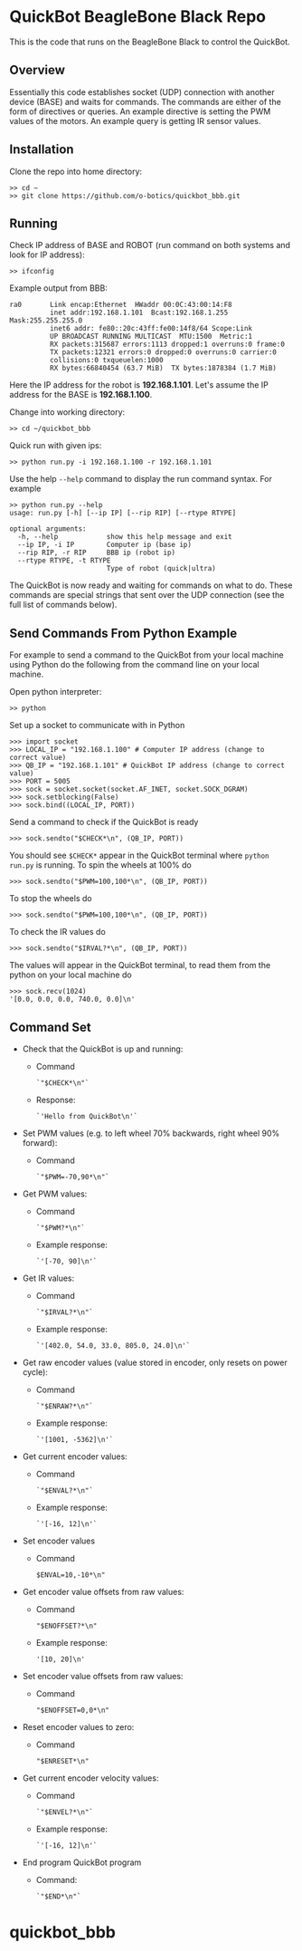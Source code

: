 # QuickBot BeagleBone Black Repo
This is the code that runs on the BeagleBone Black to control the QuickBot.

## Overview
Essentially this code establishes socket (UDP) connection with another device
(BASE) and waits for commands. The commands are either of the form of
directives or queries. An example directive is setting the PWM values of the
motors. An example query is getting IR sensor values.

## Installation
Clone the repo into home directory:

	>> cd ~
	>> git clone https://github.com/o-botics/quickbot_bbb.git

## Running
Check IP address of BASE and ROBOT (run command on both systems and look for IP
address):

	>> ifconfig

Example output from BBB:

	ra0       Link encap:Ethernet  HWaddr 00:0C:43:00:14:F8
	          inet addr:192.168.1.101  Bcast:192.168.1.255  Mask:255.255.255.0
	          inet6 addr: fe80::20c:43ff:fe00:14f8/64 Scope:Link
	          UP BROADCAST RUNNING MULTICAST  MTU:1500  Metric:1
	          RX packets:315687 errors:1113 dropped:1 overruns:0 frame:0
	          TX packets:12321 errors:0 dropped:0 overruns:0 carrier:0
	          collisions:0 txqueuelen:1000
	          RX bytes:66840454 (63.7 MiB)  TX bytes:1878384 (1.7 MiB)

Here the IP address for the robot is **192.168.1.101**. Let's assume the IP address
for the BASE is **192.168.1.100**.

Change into working directory:

	>> cd ~/quickbot_bbb

Quick run with given ips:

    >> python run.py -i 192.168.1.100 -r 192.168.1.101

Use the help `--help` command to display the run command syntax.
For example

    >> python run.py --help
    usage: run.py [-h] [--ip IP] [--rip RIP] [--rtype RTYPE]

    optional arguments:
      -h, --help            show this help message and exit
      --ip IP, -i IP        Computer ip (base ip)
      --rip RIP, -r RIP     BBB ip (robot ip)
      --rtype RTYPE, -t RTYPE
                            Type of robot (quick|ultra)

The QuickBot is now ready and waiting for commands on what to do.
These commands are special strings that sent over the UDP connection (see the full list of commands below).

## Send Commands From Python Example
For example to send a command to the QuickBot from your local machine using Python do the following from the command line on your local machine.

Open python interpreter:

    >> python

Set up a socket to communicate with in Python

    >>> import socket
    >>> LOCAL_IP = "192.168.1.100" # Computer IP address (change to correct value)
    >>> QB_IP = "192.168.1.101" # QuickBot IP address (change to correct value)
    >>> PORT = 5005
    >>> sock = socket.socket(socket.AF_INET, socket.SOCK_DGRAM)
    >>> sock.setblocking(False)
    >>> sock.bind((LOCAL_IP, PORT))

Send a command to check if the QuickBot is ready

    >>> sock.sendto("$CHECK*\n", (QB_IP, PORT))

You should see `$CHECK*` appear in the QuickBot terminal where `python run.py` is running.
To spin the wheels at 100% do

    >>> sock.sendto("$PWM=100,100*\n", (QB_IP, PORT))

To stop the wheels do

    >>> sock.sendto("$PWM=100,100*\n", (QB_IP, PORT))

To check the IR values do

    >>> sock.sendto("$IRVAL?*\n", (QB_IP, PORT))

The values will appear in the QuickBot terminal, to read them from the python on your local machine do

    >>> sock.recv(1024)
    '[0.0, 0.0, 0.0, 740.0, 0.0]\n'

## Command Set

* Check that the QuickBot is up and running:
  * Command

		`"$CHECK*\n"`

  * Response:

		`'Hello from QuickBot\n'`

* Set PWM values (e.g. to left wheel 70% backwards, right wheel 90% forward):
  * Command

        `"$PWM=-70,90*\n"`

* Get PWM values:
  * Command

		`"$PWM?*\n"`

  * Example response:

		`'[-70, 90]\n'`

* Get IR values:
  * Command

		`"$IRVAL?*\n"`

  * Example response:

		`'[402.0, 54.0, 33.0, 805.0, 24.0]\n'`

* Get raw encoder values (value stored in encoder, only resets on power cycle):
  * Command

		`"$ENRAW?*\n"`

  * Example response:

		`'[1001, -5362]\n'`

* Get current encoder values:
  * Command

        `"$ENVAL?*\n"`

  * Example response:

        `'[-16, 12]\n'`

* Set encoder values
  * Command

      `$ENVAL=10,-10*\n"`

* Get encoder value offsets from raw values:
  * Command

      `"$ENOFFSET?*\n"`

  * Example response:

      `'[10, 20]\n'`

* Set encoder value offsets from raw values:
  * Command

      `"$ENOFFSET=0,0*\n"`

* Reset encoder values to zero:
  * Command

      `"$ENRESET*\n"`

* Get current encoder velocity values:
  * Command

        `"$ENVEL?*\n"`

  * Example response:

        `'[-16, 12]\n'`

* End program QuickBot program
  * Command:

 		`"$END*\n"`

# quickbot_bbb
